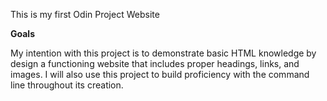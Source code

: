
This is my first Odin Project Website

**Goals**

My intention with this project is to demonstrate basic HTML knowledge by design a functioning website that includes proper headings, links, and images. I will also use this project to build proficiency with the command line throughout its creation.